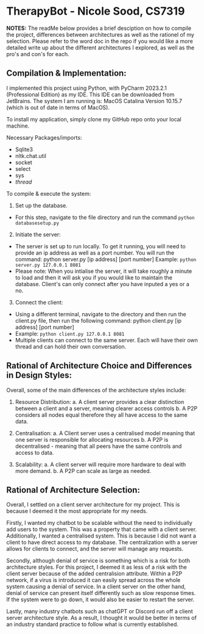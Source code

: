 # TherapyBot - Nicole Sood, CS7319

**NOTES:** The readMe below provides a brief desciption on how to compile the project, differences between architectures as well as the rationel of my selection. Please refer to the word doc in the repo if you would like a more detailed write up about the different architectures I explored, as well as the pro's and con's for each. 

<h2> Compilation & Implementation: </h2>

I implemented this project using Python, with PyCharm 2023.2.1 (Professional Edition) as my IDE. This IDE can be downloaded from JetBrains. The system I am running is: MacOS Catalina Version 10.15.7 (which is out of date in terms of MacOS). 

To install my application, simply clone my GitHub repo onto your local machine. 

Necessary Packages/imports: 
-	Sqlite3
-	nltk.chat.util
-	socket
-	select
-	sys
-	_thread_

To compile & execute the system:
1.	Set up the database. 
- For this step, navigate to the file directory and run the command 		```python databasesetup.py```
  
2.	Initiate the server: 
-	The server is set up to run locally. To get it running, you will need to provide an ip address as well as a port number. You will run the command: 			python server.py [ip address] [port number] 
Example: ```python server.py 127.0.0.1 8081```
- Please note: When you intialise the server, it will take roughly a minute to load and then it will ask you if you would like to maintain the database. Client's can only connect after you have inputed a yes or a no. 

3.	Connect the client: 
-	Using a different terminal, navigate to the directory and then run the client.py file, then run the following command: 
python client.py [ip address] [port number]
-	Example: ```python client.py 127.0.0.1 8081```
-	Multiple clients can connect to the same server. Each will have their own thread and can hold their own conversation. 

<h2> Rational of Architecture Choice and Differences in Design Styles: </h2>

Overall, some of the main differences of the architecture styles include:
1.	Resource Distribution:
a.	A client server provides a clear distinction between a client and a server, meaning clearer access controls
b.	A P2P considers all nodes equal therefore they all have access to the same data.

2.	Centralisation: 
a.	A Client server uses a centralised model meaning that one server is responsible for allocating resources
b.	A P2P is decentralised - meaning that all peers have the same controls and access to data.

3.	Scalability:
a.	A client server will require more hardware to deal with more demand. 
b.	A P2P can scale as large as needed.  

<h2> Rational of Architecture Selection: </h2>

Overall, I settled on a client server architecture for my project. This is because I deemed it the most appropriate for my needs.

Firstly, I wanted my chatbot to be scalable without the need to individually add users to the system. This was a property that came with a client server. Additionally, I wanted a centralised system. This is because I did not want a client to have direct access to my database. The centralization with a server allows for clients to connect, and the server will manage any requests.

Secondly, although denial of service is something which is a risk for both architecture styles. For this project, I deemed it as less of a risk with the client server because of the added centralision attribute. Within a P2P network, if a virus is introduced it can easily spread across the whole system causing a denial of service. In a client server on the other hand, denial of service can present itself differently such as slow response times. If the system were to go down, it would also be easier to restart the server. 

Lastly, many industry chatbots such as chatGPT or Discord run off a client server architecture style. As a result, I thought it would be better in terms of an industry standard practice to follow what is currently established. 
